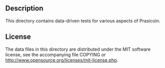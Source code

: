 Description
------------

This directory contains data-driven tests for various aspects of Prasicoin.

License
--------

The data files in this directory are distributed under the MIT software
license, see the accompanying file COPYING or
http://www.opensource.org/licenses/mit-license.php.

